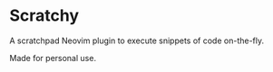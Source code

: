 # Scratchy

A scratchpad Neovim plugin to execute snippets of code on-the-fly.

Made for personal use.
